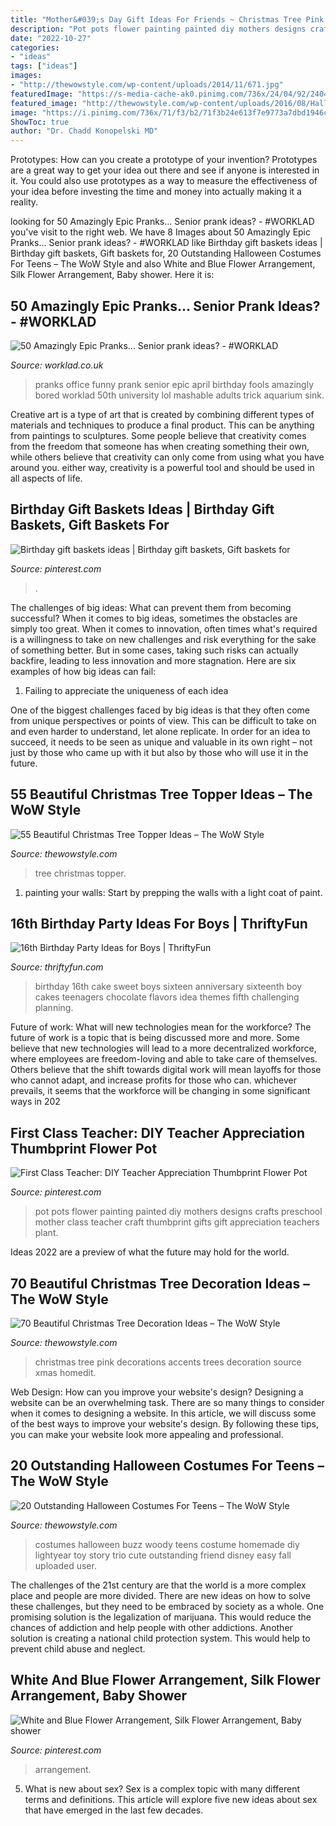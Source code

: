 ```yaml
---
title: "Mother&#039;s Day Gift Ideas For Friends ~ Christmas Tree Pink Decorations Accents Trees Decoration Source Xmas Homedit"
description: "Pot pots flower painting painted diy mothers designs crafts preschool mother class teacher craft thumbprint gifts gift appreciation teachers plant"
date: "2022-10-27"
categories:
- "ideas"
tags: ["ideas"]
images:
- "http://thewowstyle.com/wp-content/uploads/2014/11/671.jpg"
featuredImage: "https://s-media-cache-ak0.pinimg.com/736x/24/04/92/2404924bc03f8d0ae11a3af4f05ee05c--class-teacher-teacher-gifts.jpg"
featured_image: "http://thewowstyle.com/wp-content/uploads/2016/08/Halloween-Costumes-For-Teens.jpg"
image: "https://i.pinimg.com/736x/71/f3/b2/71f3b24e613f7e9773a7dbd1946ce0ce.jpg"
ShowToc: true
author: "Dr. Chadd Konopelski MD"
---
```



Prototypes: How can you create a prototype of your invention?
Prototypes are a great way to get your idea out there and see if anyone is interested in it. You could also use prototypes as a way to measure the effectiveness of your idea before investing the time and money into actually making it a reality.

	

		
looking for 50 Amazingly Epic Pranks... Senior prank ideas? - #WORKLAD you've visit to the right web. We have 8 Images about 50 Amazingly Epic Pranks... Senior prank ideas? - #WORKLAD like Birthday gift baskets ideas | Birthday gift baskets, Gift baskets for, 20 Outstanding Halloween Costumes For Teens – The WoW Style and also White and Blue Flower Arrangement, Silk Flower Arrangement, Baby shower. Here it is:
		
    
## 50 Amazingly Epic Pranks... Senior Prank Ideas? - #WORKLAD

<img loading=lazy src="https://worklad.co.uk/wp-content/uploads/2015/01/3887170115583768431.jpg" onerror="this.onerror=null;this.src='https://tse3.mm.bing.net/th?id=OIP.YEVjD1ZrigyK6Il-k0YRBwHaLH&amp;pid=15.1';" alt="50 Amazingly Epic Pranks... Senior prank ideas? - #WORKLAD">

_Source: worklad.co.uk_

>pranks office funny prank senior epic april birthday fools amazingly bored worklad 50th university lol mashable adults trick aquarium sink. 

	

Creative art is a type of art that is created by combining different types of materials and techniques to produce a final product. This can be anything from paintings to sculptures. Some people believe that creativity comes from the freedom that someone has when creating something their own, while others believe that creativity can only come from using what you have around you. either way, creativity is a powerful tool and should be used in all aspects of life.

    
## Birthday Gift Baskets Ideas | Birthday Gift Baskets, Gift Baskets For

<img loading=lazy src="https://i.pinimg.com/736x/71/f3/b2/71f3b24e613f7e9773a7dbd1946ce0ce.jpg" onerror="this.onerror=null;this.src='https://tse4.mm.bing.net/th?id=OIP.5CX5CukxTp-L3maSQdUW4wHaJ3&amp;pid=15.1';" alt="Birthday gift baskets ideas | Birthday gift baskets, Gift baskets for">

_Source: pinterest.com_

>. 

	

The challenges of big ideas: What can prevent them from becoming successful?
When it comes to big ideas, sometimes the obstacles are simply too great. When it comes to innovation, often times what's required is a willingness to take on new challenges and risk everything for the sake of something better. But in some cases, taking such risks can actually backfire, leading to less innovation and more stagnation. Here are six examples of how big ideas can fail:
1) Failing to appreciate the uniqueness of each idea

One of the biggest challenges faced by big ideas is that they often come from unique perspectives or points of view. This can be difficult to take on and even harder to understand, let alone replicate. In order for an idea to succeed, it needs to be seen as unique and valuable in its own right – not just by those who came up with it but also by those who will use it in the future.

    
## 55 Beautiful Christmas Tree Topper Ideas – The WoW Style

<img loading=lazy src="http://thewowstyle.com/wp-content/uploads/2014/11/329.jpg" onerror="this.onerror=null;this.src='https://tse2.mm.bing.net/th?id=OIP.9v_vcXkRVU0ldpJ-FymbpQHaLH&amp;pid=15.1';" alt="55 Beautiful Christmas Tree Topper Ideas – The WoW Style">

_Source: thewowstyle.com_

>tree christmas topper. 

	

1. painting your walls: Start by prepping the walls with a light coat of paint.

    
## 16th Birthday Party Ideas For Boys | ThriftyFun

<img loading=lazy src="https://img.thrfun.com/img/020/019/16th_birthday_ideas_for_boys_l3.jpg" onerror="this.onerror=null;this.src='https://tse3.mm.bing.net/th?id=OIP.hryw5Y6wYARRUn4f48EyRQHaLG&amp;pid=15.1';" alt="16th Birthday Party Ideas for Boys | ThriftyFun">

_Source: thriftyfun.com_

>birthday 16th cake sweet boys sixteen anniversary sixteenth boy cakes teenagers chocolate flavors idea themes fifth challenging planning. 

	

Future of work: What will new technologies mean for the workforce?
The future of work is a topic that is being discussed more and more. Some believe that new technologies will lead to a more decentralized workforce, where employees are freedom-loving and able to take care of themselves. Others believe that the shift towards digital work will mean layoffs for those who cannot adapt, and increase profits for those who can. whichever prevails, it seems that the workforce will be changing in some significant ways in 202
    
## First Class Teacher: DIY Teacher Appreciation Thumbprint Flower Pot

<img loading=lazy src="https://s-media-cache-ak0.pinimg.com/736x/24/04/92/2404924bc03f8d0ae11a3af4f05ee05c--class-teacher-teacher-gifts.jpg" onerror="this.onerror=null;this.src='https://tse1.mm.bing.net/th?id=OIP.ni4wrdGmbFst_xG8ITTm9gDYEg&amp;pid=15.1';" alt="First Class Teacher: DIY Teacher Appreciation Thumbprint Flower Pot">

_Source: pinterest.com_

>pot pots flower painting painted diy mothers designs crafts preschool mother class teacher craft thumbprint gifts gift appreciation teachers plant. 

	

Ideas 2022 are a preview of what the future may hold for the world.

    
## 70 Beautiful Christmas Tree Decoration Ideas – The WoW Style

<img loading=lazy src="http://thewowstyle.com/wp-content/uploads/2014/11/671.jpg" onerror="this.onerror=null;this.src='https://tse3.mm.bing.net/th?id=OIP.c7hfOXvW_6dzr3OQJvaBcgHaK-&amp;pid=15.1';" alt="70 Beautiful Christmas Tree Decoration Ideas – The WoW Style">

_Source: thewowstyle.com_

>christmas tree pink decorations accents trees decoration source xmas homedit. 

	

Web Design: How can you improve your website's design?
Designing a website can be an overwhelming task. There are so many things to consider when it comes to designing a website. In this article, we will discuss some of the best ways to improve your website's design. By following these tips, you can make your website look more appealing and professional.

    
## 20 Outstanding Halloween Costumes For Teens – The WoW Style

<img loading=lazy src="http://thewowstyle.com/wp-content/uploads/2016/08/Halloween-Costumes-For-Teens.jpg" onerror="this.onerror=null;this.src='https://tse3.mm.bing.net/th?id=OIP.2NH-R6RxTd0cpIMuFziFCQHaJ3&amp;pid=15.1';" alt="20 Outstanding Halloween Costumes For Teens – The WoW Style">

_Source: thewowstyle.com_

>costumes halloween buzz woody teens costume homemade diy lightyear toy story trio cute outstanding friend disney easy fall uploaded user. 

	

The challenges of the 21st century are that the world is a more complex place and people are more divided. There are new ideas on how to solve these challenges, but they need to be embraced by society as a whole. One promising solution is the legalization of marijuana. This would reduce the chances of addiction and help people with other addictions. Another solution is creating a national child protection system. This would help to prevent child abuse and neglect.

    
## White And Blue Flower Arrangement, Silk Flower Arrangement, Baby Shower

<img loading=lazy src="https://i.pinimg.com/736x/64/1e/53/641e53f5ba5dfa9eeadca9b1d62e69c3.jpg" onerror="this.onerror=null;this.src='https://tse3.mm.bing.net/th?id=OIP.a7CfeONMvXFQ3XNB_PgBJQHaJ3&amp;pid=15.1';" alt="White and Blue Flower Arrangement, Silk Flower Arrangement, Baby shower">

_Source: pinterest.com_

>arrangement. 

	

5. What is new about sex?
Sex is a complex topic with many different terms and definitions. This article will explore five new ideas about sex that have emerged in the last few decades.

